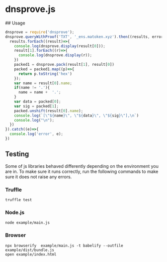 




# dnsprove.js 

## Usage

```js
dnsprove = require('dnsprove');
dnsprove.queryWithProof('TXT', '_ens.matoken.xyz').then((results, error)=>{
  results.forEach((result)=>{ 
    console.log(dnsprove.display(result[0]));
    result[1].forEach((r)=>{
      console.log(dnsprove.display(r));
    })
    packed1 = dnsprove.pack(result[1], result[0])
    packed = packed1.map((p)=>{
      return p.toString('hex')
    });
    var name = result[0].name;
    if(name != '.'){
      name = name +  '.';
    }
    var data = packed[0];
    var sig = packed[1];
    packed.unshift(result[0].name);
    console.log(`[\"${name}\", \"${data}\", \"${sig}\"],\n`)
    console.log("\n");
  })
}).catch((e)=>{
  console.log('error', e);
})
```

## Testing

Some of js libraries behaved differently depending on the environment you are in. To make sure it runs correctly, run the following commands to make sure it does not raise any errors.

### Truffle

```
truffle test
```

### Node.js

```
node example/main.js
```

### Browser

```
npx browserify  example/main.js -t babelify --outfile example/dist/bundle.js 
open example/index.html
```